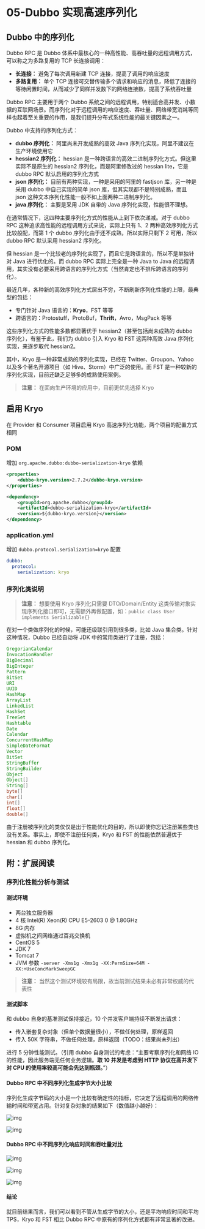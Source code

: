 # 05-Dubbo 实现高速序列化



## Dubbo 中的序列化

Dubbo RPC 是 Dubbo 体系中最核心的一种高性能、高吞吐量的远程调用方式，可以称之为多路复用的 TCP 长连接调用：

- **长连接：** 避免了每次调用新建 TCP 连接，提高了调用的响应速度
- **多路复用：** 单个 TCP 连接可交替传输多个请求和响应的消息，降低了连接的等待闲置时间，从而减少了同样并发数下的网络连接数，提高了系统吞吐量

Dubbo RPC 主要用于两个 Dubbo 系统之间的远程调用，特别适合高并发、小数据的互联网场景。而序列化对于远程调用的响应速度、吞吐量、网络带宽消耗等同样也起着至关重要的作用，是我们提升分布式系统性能的最关键因素之一。

Dubbo 中支持的序列化方式：

- **dubbo 序列化：** 阿里尚未开发成熟的高效 Java 序列化实现，阿里不建议在生产环境使用它
- **hessian2 序列化：** hessian 是一种跨语言的高效二进制序列化方式。但这里实际不是原生的 hessian2 序列化，而是阿里修改过的 hessian lite，它是 dubbo RPC 默认启用的序列化方式
- **json 序列化：** 目前有两种实现，一种是采用的阿里的 fastjson 库，另一种是采用 dubbo 中自己实现的简单 json 库，但其实现都不是特别成熟，而且 json 这种文本序列化性能一般不如上面两种二进制序列化。
- **java 序列化：** 主要是采用 JDK 自带的 Java 序列化实现，性能很不理想。

在通常情况下，这四种主要序列化方式的性能从上到下依次递减。对于 dubbo RPC 这种追求高性能的远程调用方式来说，实际上只有 1、2 两种高效序列化方式比较般配，而第 1 个 dubbo 序列化由于还不成熟，所以实际只剩下 2 可用，所以 dubbo RPC 默认采用 hessian2 序列化。

但 hessian 是一个比较老的序列化实现了，而且它是跨语言的，所以不是单独针对 Java 进行优化的。而 dubbo RPC 实际上完全是一种 Java to Java 的远程调用，其实没有必要采用跨语言的序列化方式（当然肯定也不排斥跨语言的序列化）。

最近几年，各种新的高效序列化方式层出不穷，不断刷新序列化性能的上限，最典型的包括：

- 专门针对 Java 语言的：**Kryo**，FST 等等
- 跨语言的：Protostuff，ProtoBuf，**Thrift**，Avro，MsgPack 等等

这些序列化方式的性能多数都显著优于 hessian2（甚至包括尚未成熟的 dubbo 序列化），有鉴于此，我们为 dubbo 引入 Kryo 和 FST 这两种高效 Java 序列化实现，来逐步取代 hessian2。

其中，Kryo 是一种非常成熟的序列化实现，已经在 Twitter、Groupon、Yahoo 以及多个著名开源项目（如 Hive、Storm）中广泛的使用。而 FST 是一种较新的序列化实现，目前还缺乏足够多的成熟使用案例。

> **注意：** 在面向生产环境的应用中，目前更优先选择 Kryo

## 启用 Kryo

在 Provider 和 Consumer 项目启用 Kryo 高速序列化功能，两个项目的配置方式相同

### POM

增加 `org.apache.dubbo:dubbo-serialization-kryo` 依赖

```xml
<properties>
    <dubbo-kryo.version>2.7.2</dubbo-kryo.version>
</properties>

<dependency>
    <groupId>org.apache.dubbo</groupId>
    <artifactId>dubbo-serialization-kryo</artifactId>
    <version>${dubbo-kryo.version}</version>
</dependency>
```

### application.yml

增加 `dubbo.protocol.serialization=kryo` 配置

```yaml
dubbo:
  protocol:
    serialization: kryo
```

### 序列化类说明

> **注意：** 想要使用 Kryo 序列化只需要 DTO/Domain/Entity 这类传输对象实现序列化接口即可，无需额外再做配置，如：`public class User implements Serializable{}`

在对一个类做序列化的时候，可能还级联引用到很多类，比如 Java 集合类。针对这种情况，Dubbo 已经自动将 JDK 中的常用类进行了注册，包括：

```java
GregorianCalendar
InvocationHandler
BigDecimal
BigInteger
Pattern
BitSet
URI
UUID
HashMap
ArrayList
LinkedList
HashSet
TreeSet
Hashtable
Date
Calendar
ConcurrentHashMap
SimpleDateFormat
Vector
BitSet
StringBuffer
StringBuilder
Object
Object[]
String[]
byte[]
char[]
int[]
float[]
double[]
```

由于注册被序列化的类仅仅是出于性能优化的目的，所以即使你忘记注册某些类也没有关系。事实上，即使不注册任何类，Kryo 和 FST 的性能依然普遍优于 hessian 和 dubbo 序列化。





## 附：扩展阅读

### 序列化性能分析与测试

#### 测试环境

- 两台独立服务器
- 4 核 Intel(R) Xeon(R) CPU E5-2603 0 @ 1.80GHz
- 8G 内存
- 虚拟机之间网络通过百兆交换机
- CentOS 5
- JDK 7
- Tomcat 7
- JVM 参数 `-server -Xms1g -Xmx1g -XX:PermSize=64M -XX:+UseConcMarkSweepGC`

> **注意：** 当然这个测试环境较有局限，故当前测试结果未必有非常权威的代表性

#### 测试脚本

和 dubbo 自身的基准测试保持接近，10 个并发客户端持续不断发出请求：

- 传入嵌套复杂对象（但单个数据量很小），不做任何处理，原样返回
- 传入 50K 字符串，不做任何处理，原样返回（TODO：结果尚未列出）

进行 5 分钟性能测试。（引用 dubbo 自身测试的考虑：“主要考察序列化和网络 IO 的性能，因此服务端无任何业务逻辑。**取 10 并发是考虑到 HTTP 协议在高并发下对 CPU 的使用率较高可能会先达到瓶颈。**”）

#### Dubbo RPC 中不同序列化生成字节大小比较

序列化生成字节码的大小是一个比较有确定性的指标，它决定了远程调用的网络传输时间和带宽占用。针对复杂对象的结果如下（数值越小越好）：

![img](./assets/9f13cfc86553e42.png)

![img](./assets/4b3a6218bb3e3a7.png)

#### Dubbo RPC 中不同序列化响应时间和吞吐量对比

![img](./assets/14fdadbbd525f56.png)

![img](./assets/822050d9ae3c47f.png)

![img](./assets/339a57d16284b3a.png)

#### 结论

就目前结果而言，我们可以看到不管从生成字节的大小，还是平均响应时间和平均 TPS，Kryo 和 FST 相比 Dubbo RPC 中原有的序列化方式都有非常显著的改进。